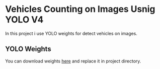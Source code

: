 # Vehicles Counting on Images Usnig YOLO V4
In this project i use YOLO weights for detect vehicles on images.

## YOLO Weights
You can download weights [here](https://www.google.com/url?sa=t&rct=j&q=&esrc=s&source=web&cd=&cad=rja&uact=8&ved=2ahUKEwizm7DH0PeAAxUVSfEDHXXmDlYQFnoECBIQAQ&url=https%3A%2F%2Fgithub.com%2FAlexeyAB%2Fdarknet%2Freleases%2Fdownload%2Fdarknet_yolo_v3_optimal%2Fyolov4.weights&usg=AOvVaw30if4joxtTaS8DAh12vYQ4&opi=89978449) and replace it in project directory.
